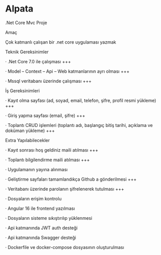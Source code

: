 # Alpata

.Net Core Mvc Proje 

Amaç  

Çok katmanlı çalışan bir .net core uygulaması yazmak 

Teknik Gereksinimler 

·         .Net Core 7.0 ile çalışması +++

·         Model – Context – Api – Web katmanlarının ayrı olması  +++

·         Mssql veritabanı üzerinde çalışması +++

İş Gereksinimleri 

·         Kayıt olma sayfası (ad, soyad, email, telefon, şifre, profil resmi yükleme) +++

·         Giriş yapma sayfası (email, şifre) +++

·         Toplantı CRUD işlemleri (toplantı adı, başlangıç bitiş tarihi, açıklama ve doküman yükleme) +++

Extra Yapılabilecekler 

·         Kayıt sonrası hoş geldiniz maili atılması +++

·         Toplantı bilgilendirme maili atılması +++

·         Uygulamanın yayına alınması 

·         Geliştirme sayfaları tamamlandıkça Github a gönderilmesi +++

·         Veritabanı üzerinde parolanın şifrelenerek tutulması +++

·         Dosyaların erişim kontrolu 

·         Angular 16 ile frontend yazılması 

·         Dosyaların sisteme sıkıştırılıp yüklenmesi 

·         Api katmanında JWT auth desteği 

·         Api katmanında Swagger desteği 

·         Dockerfile ve docker-compose dosyasının oluşturulması 


